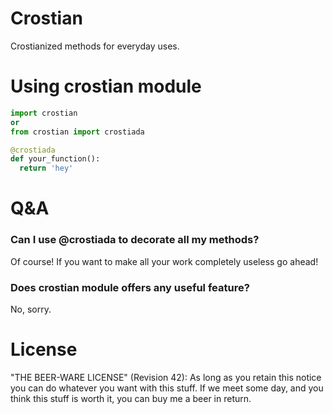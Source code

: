 # Crostian
Crostianized methods for everyday uses.

# Using crostian module
```python
import crostian
or
from crostian import crostiada

@crostiada
def your_function():
  return 'hey'
```
# Q&A
### Can I use @crostiada to decorate all my methods?
Of course! If you want to make all your work completely useless go ahead!

### Does crostian module offers any useful feature?
No, sorry.

# License
"THE BEER-WARE LICENSE" (Revision 42): As long as you retain this notice you can do whatever you want with this stuff. If we meet some day, and you think this stuff is worth it, you can buy me a beer in return.
